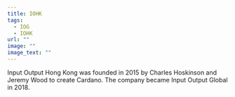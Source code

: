 ```yaml
---
title: IOHK
tags:
  - IOG
  - IOHK
url: ""
image: ""
image_text: ""
---
```


Input Output Hong Kong was founded in 2015 by Charles Hoskinson and Jeremy Wood to create Cardano. The company became Input Output Global in 2018.

